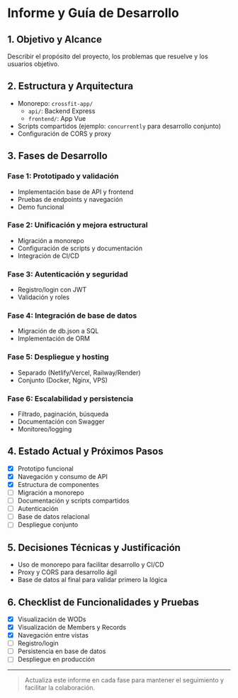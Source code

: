 # Informe y Guía de Desarrollo

## 1. Objetivo y Alcance

Describir el propósito del proyecto, los problemas que resuelve y los usuarios objetivo.

## 2. Estructura y Arquitectura

- Monorepo: `crossfit-app/`
  - `api/`: Backend Express
  - `frontend/`: App Vue
- Scripts compartidos (ejemplo: `concurrently` para desarrollo conjunto)
- Configuración de CORS y proxy

## 3. Fases de Desarrollo

### Fase 1: Prototipado y validación
- Implementación base de API y frontend
- Pruebas de endpoints y navegación
- Demo funcional

### Fase 2: Unificación y mejora estructural
- Migración a monorepo
- Configuración de scripts y documentación
- Integración de CI/CD

### Fase 3: Autenticación y seguridad
- Registro/login con JWT
- Validación y roles

### Fase 4: Integración de base de datos
- Migración de db.json a SQL
- Implementación de ORM

### Fase 5: Despliegue y hosting
- Separado (Netlify/Vercel, Railway/Render)
- Conjunto (Docker, Nginx, VPS)

### Fase 6: Escalabilidad y persistencia
- Filtrado, paginación, búsqueda
- Documentación con Swagger
- Monitoreo/logging

## 4. Estado Actual y Próximos Pasos

- [x] Prototipo funcional
- [x] Navegación y consumo de API
- [x] Estructura de componentes
- [ ] Migración a monorepo
- [ ] Documentación y scripts compartidos
- [ ] Autenticación
- [ ] Base de datos relacional
- [ ] Despliegue conjunto

## 5. Decisiones Técnicas y Justificación

- Uso de monorepo para facilitar desarrollo y CI/CD
- Proxy y CORS para desarrollo ágil
- Base de datos al final para validar primero la lógica

## 6. Checklist de Funcionalidades y Pruebas

- [x] Visualización de WODs
- [x] Visualización de Members y Records
- [x] Navegación entre vistas
- [ ] Registro/login
- [ ] Persistencia en base de datos
- [ ] Despliegue en producción

---

> Actualiza este informe en cada fase para mantener el seguimiento y facilitar la colaboración.
